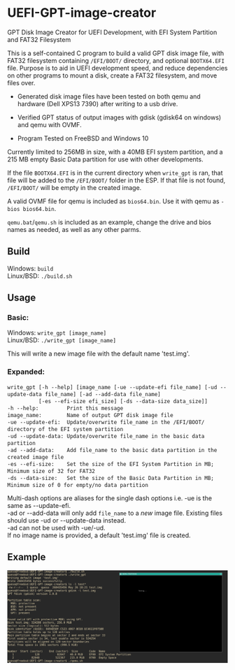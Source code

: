 # UEFI-GPT-image-creator
GPT Disk Image Creator for UEFI Development, with EFI System Partition and FAT32 Filesystem

This is a self-contained C program to build a valid GPT disk image file, with FAT32 filesystem containing `/EFI/BOOT/` directory, and optional `BOOTX64.EFI` file.
Purpose is to aid in UEFI development speed, and reduce dependencies on other programs to mount a disk, create a FAT32 filesystem, and move files over.

- Generated disk image files have been tested on both qemu and hardware (Dell XPS13 7390) after writing to a usb drive.

- Verified GPT status of output images with gdisk (gdisk64 on windows) and qemu with OVMF.

- Program Tested on FreeBSD and Windows 10

Currently limited to 256MB in size, with a 40MB EFI system partition, and a 215 MB empty Basic Data partition for use with other developments.

If the file `BOOTX64.EFI` is in the current directory when `write_gpt` is ran, that file will be added to the `/EFI/BOOT/` folder in the ESP.
If that file is not found, `/EFI/BOOT/` will be empty in the created image.

A valid OVMF file for qemu is included as `bios64.bin`. Use it with qemu as `-bios bios64.bin`.

`qemu.bat`/`qemu.sh` is included as an example, change the drive and bios names as needed, as well as any other parms.

## Build
Windows: `build` \
Linux/BSD: `./build.sh` 

## Usage
### Basic:
Windows: `write_gpt [image_name]` \
Linux/BSD: `./write_gpt [image_name]` 

This will write a new image file with the default name 'test.img'.

### Expanded:
```console
write_gpt [-h --help] [image_name [-ue --update-efi file_name] [-ud --update-data file_name] [-ad --add-data file_name]
          [-es --efi-size efi_size] [-ds --data-size data_size]]
-h --help:         Print this message
image_name:        Name of output GPT disk image file
-ue --update-efi:  Update/overwrite file_name in the /EFI/BOOT/ directory of the EFI system partition
-ud --update-data: Update/overwrite file_name in the basic data partition
-ad --add-data:    Add file_name to the basic data partition in the created image file
-es --efi-size:    Set the size of the EFI System Partition in MB; Minimum size of 32 for FAT32
-ds --data-size:   Set the size of the Basic Data Partition in MB; Minimum size of 0 for empty/no data partition
```

Multi-dash options are aliases for the single dash options i.e. -ue is the same as --update-efi. \
-ad or --add-data will only add `file_name` to a *new* image file. Existing files should use -ud or --update-data instead. \
-ad can not be used with -ue/-ud. \
If no image name is provided, a default 'test.img' file is created. 

## Example
![Example screenshot](./example.png "Showing an example of running a generated image in qemu.")
